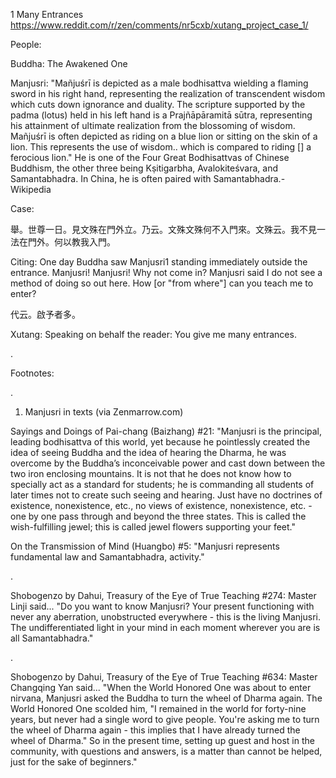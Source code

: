 1 Many Entrances
https://www.reddit.com/r/zen/comments/nr5cxb/xutang_project_case_1/

People:

Buddha: The Awakened One

Manjusri: "Mañjuśrī is depicted as a male bodhisattva wielding a flaming sword in his right hand, representing the realization of transcendent wisdom which cuts down ignorance and duality. The scripture supported by the padma (lotus) held in his left hand is a Prajñāpāramitā sūtra, representing his attainment of ultimate realization from the blossoming of wisdom. Mañjuśrī is often depicted as riding on a blue lion or sitting on the skin of a lion. This represents the use of wisdom.. which is compared to riding [] a ferocious lion." He is one of the Four Great Bodhisattvas of Chinese Buddhism, the other three being Kṣitigarbha, Avalokiteśvara, and Samantabhadra. In China, he is often paired with Samantabhadra.- Wikipedia

Case:

舉。世尊一日。見文殊在門外立。乃云。文殊文殊何不入門來。文殊云。我不見一法在門外。何以教我入門。

Citing: One day Buddha saw Manjusri1 standing immediately outside the entrance. Manjusri! Manjusri! Why not come in? Manjusri said I do not see a method of doing so out here. How [or "from where"] can you teach me to enter?

代云。啟予者多。

Xutang: Speaking on behalf the reader: You give me many entrances.

.

Footnotes:

.

1) Manjusri in texts (via Zenmarrow.com)

Sayings and Doings of Pai-chang (Baizhang) #21: "Manjusri is the principal, leading bodhisattva of this world, yet because he pointlessly created the idea of seeing Buddha and the idea of hearing the Dharma, he was overcome by the Buddha’s inconceivable power and cast down between the two iron enclosing mountains. It is not that he does not know how to specially act as a standard for students; he is commanding all students of later times not to create such seeing and hearing. Just have no doctrines of existence, nonexistence, etc., no views of existence, nonexistence, etc. - one by one pass through and beyond the three states. This is called the wish-fulfilling jewel; this is called jewel flowers supporting your feet."

On the Transmission of Mind (Huangbo) #5: "Manjusri represents fundamental law and Samantabhadra, activity."

.

Shobogenzo by Dahui, Treasury of the Eye of True Teaching #274: Master Linji said... "Do you want to know Manjusri? Your present functioning with never any aberration, unobstructed everywhere - this is the living Manjusri. The undifferentiated light in your mind in each moment wherever you are is all Samantabhadra."

.

Shobogenzo by Dahui, Treasury of the Eye of True Teaching #634: Master Changqing Yan said... "When the World Honored One was about to enter nirvana, Manjusri asked the Buddha to turn the wheel of Dharma again. The World Honored One scolded him, "I remained in the world for forty-nine years, but never had a single word to give people. You're asking me to turn the wheel of Dharma again - this implies that I have already turned the wheel of Dharma." So in the present time, setting up guest and host in the community, with questions and answers, is a matter than cannot be helped, just for the sake of beginners."
